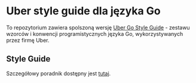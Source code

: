# Uber style guide dla języka Go

To repozytorium zawiera spolszoną wersję [Uber Go Style Guide](https://github.com/uber-go/guide) -
zestawu wzorców i konwencji programistycznych języka Go, wykorzystywanych przez firmę Uber.

## Style Guide

Szczegółowy poradnik dostępny jest [tutaj](style.md).
